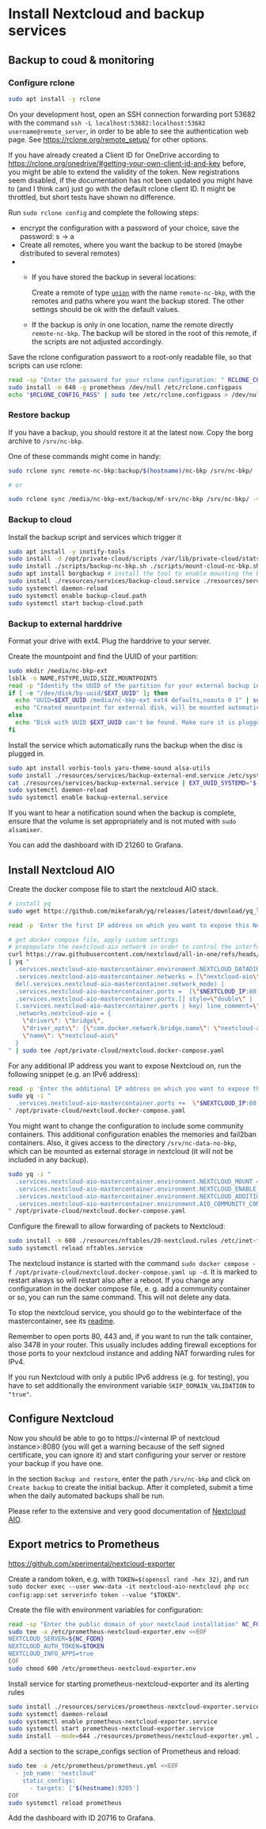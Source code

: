 # Install Nextcloud and backup services

## Backup to coud & monitoring

### Configure rclone

```bash
sudo apt install -y rclone
```

On your development host, open an SSH connection forwarding port 53682 with the command `ssh -L localhost:53682:localhost:53682 username@remote_server`, in order to be able to see the authentication web page. See https://rclone.org/remote_setup/ for other options.

If you have already created a Client ID for OneDrive according to https://rclone.org/onedrive/#getting-your-own-client-id-and-key before, you might be able to extend the validity of the token. New registrations seem disabled, if the documentation has not been updated you might have to (and I think can) just go with the default rclone client ID. It might be throttled, but short tests have shown no difference.

Run `sudo rclone config` and complete the following steps:

- encrypt the configuration with a password of your choice, save the password: s -> a
- Create all remotes, where you want the backup to be stored (maybe distributed to several remotes)
- - If you have stored the backup in several locations: 
    
    Create a remote of type [`union`](https://rclone.org/union/) with the name `remote-nc-bkp`, with the remotes and paths where you want the backup stored. The other settings should be ok with the default values. 
  - If the backup is only in one location, name the remote directly `remote-nc-bkp`. The backup will be stored in the root of this remote, if the scripts are not adjusted accordingly.

Save the rclone configuration passwort to a root-only readable file, so that scripts can use rclone:

```bash
read -sp "Enter the password for your rclone configuration: " RCLONE_CONFIG_PASS
sudo install -m 640 -g prometheus /dev/null /etc/rclone.configpass
echo "$RCLONE_CONFIG_PASS" | sudo tee /etc/rclone.configpass > /dev/null
```

### Restore backup

If you have a backup, you should restore it at the latest now. Copy the borg archive to `/srv/nc-bkp`.

One of these commands might come in handy:

```bash
sudo rclone sync remote-nc-bkp:backup/$(hostname)/nc-bkp /srv/nc-bkp/ -v

# or

sudo rclone sync /media/nc-bkp-ext/backup/mf-srv/nc-bkp /srv/nc-bkp/ -v
```

### Backup to cloud

Install the backup script and services which trigger it

```bash
sudo apt install -y inotify-tools 
sudo install -d /opt/private-cloud/scripts /var/lib/private-cloud/stats
sudo install ./scripts/backup-nc-bkp.sh ./scripts/mount-cloud-nc-bkp.sh ./scripts/mount-disc-nc-bkp.sh /opt/private-cloud/scripts
sudo apt install borgbackup # install the tool to enable mounting the backup
sudo install ./resources/services/backup-cloud.service ./resources/services/backup-cloud.path /etc/systemd/system
sudo systemctl daemon-reload
sudo systemctl enable backup-cloud.path
sudo systemctl start backup-cloud.path
```

### Backup to external harddrive

Format your drive with ext4. Plug the harddrive to your server.

Create the mountpoint and find the UUID of your partition:

```bash
sudo mkdir /media/nc-bkp-ext
lsblk -o NAME,FSTYPE,UUID,SIZE,MOUNTPOINTS
read -p "Identify the UUID of the partition for your external backup in the list above and enter it" EXT_UUID
if [ -e "/dev/disk/by-uuid/$EXT_UUID" ]; then
  echo "UUID=$EXT_UUID /media/nc-bkp-ext ext4 defaults,noauto 0 1" | sudo tee -a /etc/fstab
  echo "Created mountpoint for external disk, will be mounted automatically by the backup service"
else
  echo "Disk with UUID $EXT_UUID can't be found. Make sure it is plugged in and try again."
fi
```

Install the service which automatically runs the backup when the disc is plugged in.

```bash
sudo apt install vorbis-tools yaru-theme-sound alsa-utils
sudo install ./resources/services/backup-external-end.service /etc/systemd/system
cat ./resources/services/backup-external.service | EXT_UUID_SYSTEMD="$(systemd-escape -p /dev/disk/by-uuid/$EXT_UUID)" envsubst | sudo tee /etc/systemd/system/backup-external.service
sudo systemctl daemon-reload
sudo systemctl enable backup-external.service
```

If you want to hear a notification sound when the backup is complete, ensure that the volume is set appropriately and is not muted with `sudo alsamixer`.

You can add the dashboard with ID 21260 to Grafana.

## Install Nextcloud AIO

Create the docker compose file to start the nextcloud AIO stack.

```bash
# install yq
sudo wget https://github.com/mikefarah/yq/releases/latest/download/yq_linux_amd64 -O /usr/bin/yq && sudo chmod o+x /usr/bin/yq

read -p 'Enter the first IP address on which you want to expose this Nextcloud instance (e.g. "192.168.1.7" or "[1f97:1bc1:e360:0195::4]", IPv6 addresses must be enclosed in curly brackets!): ' NEXTCLOUD_IP

# get docker compose file, apply custom settings
# prepopulate the nextcloud-aio network in order to control the interface name, s.t. it can be referenced in the firewall rules
curl https://raw.githubusercontent.com/nextcloud/all-in-one/refs/heads/main/compose.yaml \
| yq "
  .services.nextcloud-aio-mastercontainer.environment.NEXTCLOUD_DATADIR = \"/srv/nc-data\" |
  .services.nextcloud-aio-mastercontainer.networks = [\"nextcloud-aio\"] |
  del(.services.nextcloud-aio-mastercontainer.network_mode) |
  .services.nextcloud-aio-mastercontainer.ports =  [\"$NEXTCLOUD_IP:80:80\", \"8080:8080\"] |
  .services.nextcloud-aio-mastercontainer.ports.[] style=\"double\" |
  (.services.nextcloud-aio-mastercontainer.ports | key) line_comment=\"Omit port 8443, add it if you want to expose the AIO management interface on the internet with a certificate\" |
  .networks.nextcloud-aio = {
    \"driver\": \"bridge\",
    \"driver_opts\": {\"com.docker.network.bridge.name\": \"nextcloud-aio\"},
    \"name\": \"nextcloud-aio\"
  }
" | sudo tee /opt/private-cloud/nextcloud.docker-compose.yaml
```

For any additional IP address you want to expose Nextcloud on, run the following snippet (e.g. an IPv6 address):

```bash
read -p 'Enter the additional IP address on which you want to expose this Nextcloud instance (e.g. "192.168.1.7" or "[1f97:1bc1:e360:0195::4]", IPv6 addresses must be enclosed in curly brackets!): ' NEXTCLOUD_IP
sudo yq -i "
  .services.nextcloud-aio-mastercontainer.ports +=  \"$NEXTCLOUD_IP:80:80\"
" /opt/private-cloud/nextcloud.docker-compose.yaml
```

You might want to change the configuration to include some community containers. This additional configuration enables the memories and fail2ban containers. Also, it gives access to the directory `/srv/nc-data-no-bkp`, which can be mounted as external storage in nextcloud (it will not be included in any backup).

```bash
sudo yq -i "
  .services.nextcloud-aio-mastercontainer.environment.NEXTCLOUD_MOUNT = \"/srv/nc-data-no-bkp\" |
  .services.nextcloud-aio-mastercontainer.environment.NEXTCLOUD_ENABLE_DRI_DEVICE = \"true\" |
  .services.nextcloud-aio-mastercontainer.environment.NEXTCLOUD_ADDITIONAL_APKS=\"imagemagick bash ffmpeg libva-utils libva-vdpau-driver libva-intel-driver intel-media-driver mesa-va-gallium\" |
  .services.nextcloud-aio-mastercontainer.environment.AIO_COMMUNITY_CONTAINERS=\"memories fail2ban\"
" /opt/private-cloud/nextcloud.docker-compose.yaml
```

Configure the firewall to allow forwarding of packets to Nextcloud:

```bash
sudo install -m 600 ./resources/nftables/20-nextcloud.rules /etc/inet-filter.rules.d
sudo systemctl reload nftables.service
```

The nextcloud instance is started with the command `sudo docker compose -f /opt/private-cloud/nextcloud.docker-compose.yaml up -d`. It is marked to restart always so will restart also after a reboot. If you change any configuration in the docker compose file, e. g. add a community container or so, you can run the same command. This will not delete any data.

To stop the nextcloud service, you should go to the webinterface of the mastercontainer, see its [readme](https://github.com/nextcloud/all-in-one).

Remember to open ports 80, 443 and, if you want to run the talk container, also 3478 in your router. This usually includes adding firewall exceptions for those ports to your nextcloud instance and adding NAT forwarding rules for IPv4.

If you run Nextcloud with only a public IPv6 address (e.g. for testing), you have to set additionally the environment variable `SKIP_DOMAIN_VALIDATION` to `"true"`.

## Configure Nextcloud

Now you should be able to go to https://\<internal IP of nextcloud instance\>:8080 (you will get a warning because of the self signed certificate, you can ignore it) and start configuring your server or restore your backup if you have one.

In the section `Backup and restore`, enter the path `/srv/nc-bkp` and click on `Create backup` to create the initial backup. After it completed, submit a time when the daily automated backups shall be run.

Please refer to the extensive and very good documentation of [Nextcloud AIO](https://github.com/nextcloud/all-in-one).

## Export metrics to Prometheus

https://github.com/xperimental/nextcloud-exporter

Create a random token, e.g. with `TOKEN=$(openssl rand -hex 32)`, and run `sudo docker exec --user www-data -it nextcloud-aio-nextcloud php occ config:app:set serverinfo token --value "$TOKEN"`.

Create the file with environment variables for configuration:

```bash
read -sp "Enter the public domain of your nextcloud installation" NC_FQDN
sudo tee -a /etc/prometheus-nextcloud-exporter.env <<EOF
NEXTCLOUD_SERVER=${NC_FQDN}
NEXTCLOUD_AUTH_TOKEN=$TOKEN
NEXTCLOUD_INFO_APPS=true
EOF
sudo chmod 600 /etc/prometheus-nextcloud-exporter.env
```

Install service for starting prometheus-nextcloud-exporter and its alerting rules

```bash
sudo install ./resources/services/prometheus-nextcloud-exporter.service /etc/systemd/system
sudo systemctl daemon-reload
sudo systemctl enable prometheus-nextcloud-exporter.service
sudo systemctl start prometheus-nextcloud-exporter.service
sudo install --mode=644 ./resources/prometheus/nextcloud-exporter.yml /etc/prometheus/alerts.d
```

Add a section to the scrape_configs section of Prometheus and reload:

```bash
sudo tee -a /etc/prometheus/prometheus.yml <<EOF
  - job_name: 'nextcloud'
    static_configs:
      - targets: ['$(hostname):9205']
EOF
sudo systemctl reload prometheus
```

Add the dashboard with ID 20716 to Grafana.